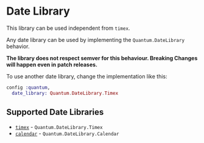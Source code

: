 # Date Library

This library can be used independent from `timex`.

Any date library can be used by implementing the `Quantum.DateLibrary` behavior.

**The library does not respect semver for this behaviour. Breaking Changes will
happen even in patch releases.**

To use another date library, change the implementation like this:

```elixir
config :quantum,
  date_library: Quantum.DateLibrary.Timex
```

## Supported Date Libraries

* [`timex`](https://hex.pm/packages/timex) - `Quantum.DateLibrary.Timex`
* [`calendar`](https://hex.pm/packages/calendar) - `Quantum.DateLibrary.Calendar`
